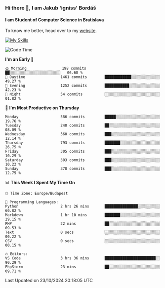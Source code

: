 ### Hi there 👋, I am Jakub 'igniss' Bordáš

#### I am Student of Computer Science in Bratislava
To know me better, head over to my [website](https://bordas.sk).

[![My Skills](https://skillicons.dev/icons?i=js,html,css,figma,svelte,java,kotlin,python,postgresql,typescript,nest,nodejs)](https://bordas.sk)


<!--START_SECTION:waka-->
![Code Time](http://img.shields.io/badge/Code%20Time-1%2C549%20hrs%2026%20mins-blue)

**I'm an Early 🐤** 

```text
🌞 Morning                198 commits         ██░░░░░░░░░░░░░░░░░░░░░░░   06.68 % 
🌆 Daytime                1461 commits        ████████████░░░░░░░░░░░░░   49.27 % 
🌃 Evening                1252 commits        ███████████░░░░░░░░░░░░░░   42.23 % 
🌙 Night                  54 commits          ░░░░░░░░░░░░░░░░░░░░░░░░░   01.82 % 
```
📅 **I'm Most Productive on Thursday** 

```text
Monday                   586 commits         █████░░░░░░░░░░░░░░░░░░░░   19.76 % 
Tuesday                  240 commits         ██░░░░░░░░░░░░░░░░░░░░░░░   08.09 % 
Wednesday                360 commits         ███░░░░░░░░░░░░░░░░░░░░░░   12.14 % 
Thursday                 793 commits         ███████░░░░░░░░░░░░░░░░░░   26.75 % 
Friday                   305 commits         ███░░░░░░░░░░░░░░░░░░░░░░   10.29 % 
Saturday                 303 commits         ███░░░░░░░░░░░░░░░░░░░░░░   10.22 % 
Sunday                   378 commits         ███░░░░░░░░░░░░░░░░░░░░░░   12.75 % 
```


📊 **This Week I Spent My Time On** 

```text
🕑︎ Time Zone: Europe/Budapest

💬 Programming Languages: 
Python                   2 hrs 26 mins       ███████████████░░░░░░░░░░   60.82 % 
Markdown                 1 hr 10 mins        ███████░░░░░░░░░░░░░░░░░░   29.15 % 
PHP                      22 mins             ██░░░░░░░░░░░░░░░░░░░░░░░   09.53 % 
Text                     0 secs              ░░░░░░░░░░░░░░░░░░░░░░░░░   00.22 % 
CSV                      0 secs              ░░░░░░░░░░░░░░░░░░░░░░░░░   00.15 % 

🔥 Editors: 
VS Code                  3 hrs 36 mins       ███████████████████████░░   90.29 % 
PhpStorm                 23 mins             ██░░░░░░░░░░░░░░░░░░░░░░░   09.71 % 
```


 Last Updated on 23/10/2024 20:18:05 UTC
<!--END_SECTION:waka-->
